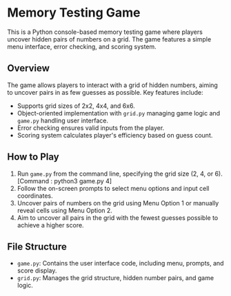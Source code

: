 # Memory Testing Game

This is a Python console-based memory testing game where players uncover hidden pairs of numbers on a grid. The game features a simple menu interface, error checking, and scoring system.

## Overview

The game allows players to interact with a grid of hidden numbers, aiming to uncover pairs in as few guesses as possible. Key features include:

- Supports grid sizes of 2x2, 4x4, and 6x6.
- Object-oriented implementation with `grid.py` managing game logic and `game.py` handling user interface.
- Error checking ensures valid inputs from the player.
- Scoring system calculates player's efficiency based on guess count.

## How to Play

1. Run `game.py` from the command line, specifying the grid size (2, 4, or 6). [Command : python3 game.py 4]
2. Follow the on-screen prompts to select menu options and input cell coordinates.
3. Uncover pairs of numbers on the grid using Menu Option 1 or manually reveal cells using Menu Option 2.
4. Aim to uncover all pairs in the grid with the fewest guesses possible to achieve a higher score.

## File Structure

- `game.py`: Contains the user interface code, including menu, prompts, and score display.
- `grid.py`: Manages the grid structure, hidden number pairs, and game logic.

